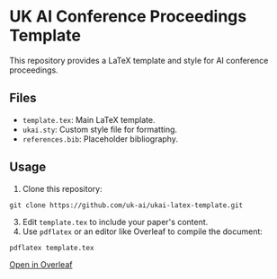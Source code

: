 # UK AI Conference Proceedings Template

This repository provides a LaTeX template and style for AI conference proceedings.

## Files
- `template.tex`: Main LaTeX template.
- `ukai.sty`: Custom style file for formatting.
- `references.bib`: Placeholder bibliography.

## Usage
1. Clone this repository:

```
git clone https://github.com/uk-ai/ukai-latex-template.git
```
3. Edit `template.tex` to include your paper's content.
4. Use `pdflatex` or an editor like Overleaf to compile the document:

```
pdflatex template.tex
```

[Open in Overleaf](https://www.overleaf.com/read/mqvjzzsnkzsg#5993c1)
